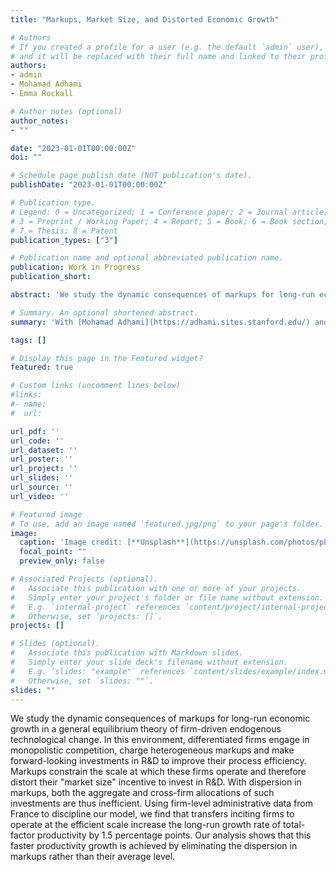 ```yaml
---
title: "Markups, Market Size, and Distorted Economic Growth"

# Authors
# If you created a profile for a user (e.g. the default `admin` user), write the username (folder name) here
# and it will be replaced with their full name and linked to their profile.
authors:
- admin
- Mohamad Adhami
- Emma Rockall

# Author notes (optional)
author_notes:
- ""

date: "2023-01-01T00:00:00Z"
doi: ""

# Schedule page publish date (NOT publication's date).
publishDate: "2023-01-01T00:00:00Z"

# Publication type.
# Legend: 0 = Uncategorized; 1 = Conference paper; 2 = Journal article;
# 3 = Preprint / Working Paper; 4 = Report; 5 = Book; 6 = Book section;
# 7 = Thesis; 8 = Patent
publication_types: ["3"]

# Publication name and optional abbreviated publication name.
publication: Work in Progress
publication_short:

abstract: 'We study the dynamic consequences of markups for long-run economic growth in a general equilibrium theory of firm-driven endogenous technological change. In this environment, differentiated firms engage in monopolistic competition, charge heterogeneous markups and make forward-looking investments in R&D to improve their process efficiency. Markups constrain the scale at which these firms operate and therefore distort their "market size" incentive to invest in R&D. With dispersion in markups, both the aggregate and cross-firm allocations of such investments are thus inefficient. Using firm-level administrative data from France to discipline our model, we find that transfers inciting firms to operate at the efficient scale increase the long-run growth rate of total-factor productivity by 1.5 percentage points. Our analysis shows that this faster productivity growth is achieved by eliminating the dispersion in markups rather than their average level.'

# Summary. An optional shortened abstract.
summary: 'With [Mohamad Adhami](https://adhami.sites.stanford.edu/) and Emma Rockall \n\n We study the dynamic consequences of markups for long-run economic growth in a general equilibrium theory of firm-driven endogenous technological change. In this environment, differentiated firms engage in monopolistic competition, charge heterogeneous markups and make forward-looking investments in R&D to improve their process efficiency. Markups constrain the scale at which these firms operate and therefore distort their "market size" incentive to invest in R&D. With dispersion in markups, both the aggregate and cross-firm allocations of such investments are thus inefficient. Using firm-level administrative data from France to discipline our model, we find that transfers inciting firms to operate at the efficient scale increase the long-run growth rate of total-factor productivity by 1.5 percentage points. Our analysis shows that this faster productivity growth is achieved by eliminating the dispersion in markups rather than their average level.'

tags: []

# Display this page in the Featured widget?
featured: true

# Custom links (uncomment lines below)
#links:
#- name:
#  url:

url_pdf: ''
url_code: ''
url_dataset: ''
url_poster: ''
url_project: ''
url_slides: ''
url_source: ''
url_video: ''

# Featured image
# To use, add an image named `featured.jpg/png` to your page's folder.
image:
  caption: 'Image credit: [**Unsplash**](https://unsplash.com/photos/pLCdAaMFLTE)'
  focal_point: ""
  preview_only: false

# Associated Projects (optional).
#   Associate this publication with one or more of your projects.
#   Simply enter your project's folder or file name without extension.
#   E.g. `internal-project` references `content/project/internal-project/index.md`.
#   Otherwise, set `projects: []`.
projects: []

# Slides (optional).
#   Associate this publication with Markdown slides.
#   Simply enter your slide deck's filename without extension.
#   E.g. `slides: "example"` references `content/slides/example/index.md`.
#   Otherwise, set `slides: ""`.
slides: ""
---
```


We study the dynamic consequences of markups for long-run economic growth in a general equilibrium theory of firm-driven endogenous technological change. In this environment, differentiated firms engage in monopolistic competition, charge heterogeneous markups and make forward-looking investments in R&D to improve their process efficiency. Markups constrain the scale at which these firms operate and therefore distort their "market size" incentive to invest in R&D. With dispersion in markups, both the aggregate and cross-firm allocations of such investments are thus inefficient. Using firm-level administrative data from France to discipline our model, we find that transfers inciting firms to operate at the efficient scale increase the long-run growth rate of total-factor productivity by 1.5 percentage points. Our analysis shows that this faster productivity growth is achieved by eliminating the dispersion in markups rather than their average level. 
